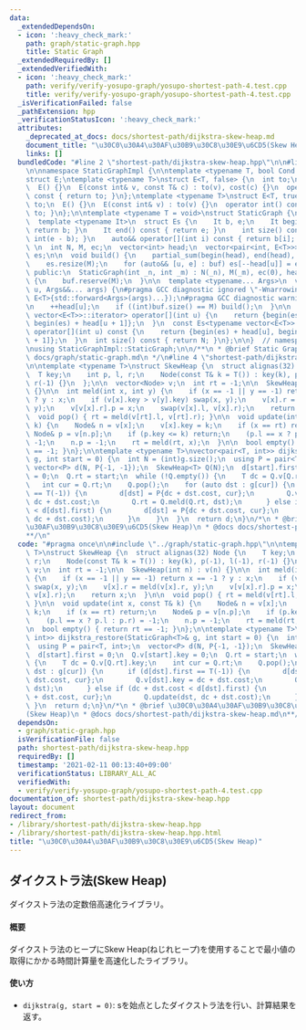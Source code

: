 ```yaml
---
data:
  _extendedDependsOn:
  - icon: ':heavy_check_mark:'
    path: graph/static-graph.hpp
    title: Static Graph
  _extendedRequiredBy: []
  _extendedVerifiedWith:
  - icon: ':heavy_check_mark:'
    path: verify/verify-yosupo-graph/yosupo-shortest-path-4.test.cpp
    title: verify/verify-yosupo-graph/yosupo-shortest-path-4.test.cpp
  _isVerificationFailed: false
  _pathExtension: hpp
  _verificationStatusIcon: ':heavy_check_mark:'
  attributes:
    _deprecated_at_docs: docs/shortest-path/dijkstra-skew-heap.md
    document_title: "\u30C0\u30A4\u30AF\u30B9\u30C8\u30E9\u6CD5(Skew Heap)"
    links: []
  bundledCode: "#line 2 \"shortest-path/dijkstra-skew-heap.hpp\"\n\n#line 2 \"graph/static-graph.hpp\"\
    \n\nnamespace StaticGraphImpl {\n\ntemplate <typename T, bool Cond = is_void<T>::value>\n\
    struct E;\ntemplate <typename T>\nstruct E<T, false> {\n  int to;\n  T cost;\n\
    \  E() {}\n  E(const int& v, const T& c) : to(v), cost(c) {}\n  operator int()\
    \ const { return to; }\n};\ntemplate <typename T>\nstruct E<T, true> {\n  int\
    \ to;\n  E() {}\n  E(const int& v) : to(v) {}\n  operator int() const { return\
    \ to; }\n};\n\ntemplate <typename T = void>\nstruct StaticGraph {\n private:\n\
    \  template <typename It>\n  struct Es {\n    It b, e;\n    It begin() const {\
    \ return b; }\n    It end() const { return e; }\n    int size() const { return\
    \ int(e - b); }\n    auto&& operator[](int i) const { return b[i]; }\n  };\n \
    \ \n  int N, M, ec;\n  vector<int> head;\n  vector<pair<int, E<T>>> buf;\n  vector<E<T>>\
    \ es;\n\n  void build() {\n    partial_sum(begin(head), end(head), begin(head));\n\
    \    es.resize(M);\n    for (auto&& [u, e] : buf) es[--head[u]] = e;\n  }\n\n\
    \ public:\n  StaticGraph(int _n, int _m) : N(_n), M(_m), ec(0), head(N + 1, 0)\
    \ {\n    buf.reserve(M);\n  }\n\n  template <typename... Args>\n  void add_edge(int\
    \ u, Args&&... args) {\n#pragma GCC diagnostic ignored \"-Wnarrowing\"\n    buf.emplace_back(u,\
    \ E<T>{std::forward<Args>(args)...});\n#pragma GCC diagnostic warning \"-Wnarrowing\"\
    \n    ++head[u];\n    if ((int)buf.size() == M) build();\n  }\n\n  Es<typename\
    \ vector<E<T>>::iterator> operator[](int u) {\n    return {begin(es) + head[u],\
    \ begin(es) + head[u + 1]};\n  }\n  const Es<typename vector<E<T>>::const_iterator>\
    \ operator[](int u) const {\n    return {begin(es) + head[u], begin(es) + head[u\
    \ + 1]};\n  }\n  int size() const { return N; }\n};\n\n}  // namespace StaticGraphImpl\n\
    \nusing StaticGraphImpl::StaticGraph;\n\n/**\n * @brief Static Graph\n * @docs\
    \ docs/graph/static-graph.md\n */\n#line 4 \"shortest-path/dijkstra-skew-heap.hpp\"\
    \n\ntemplate <typename T>\nstruct SkewHeap {\n  struct alignas(32) Node {\n  \
    \  T key;\n    int p, l, r;\n    Node(const T& k = T()) : key(k), p(-1), l(-1),\
    \ r(-1) {}\n  };\n\n  vector<Node> v;\n  int rt = -1;\n\n  SkewHeap(int n) : v(n)\
    \ {}\n\n  int meld(int x, int y) {\n    if (x == -1 || y == -1) return x == -1\
    \ ? y : x;\n    if (v[x].key > v[y].key) swap(x, y);\n    v[x].r = meld(v[x].r,\
    \ y);\n    v[v[x].r].p = x;\n    swap(v[x].l, v[x].r);\n    return x;\n  }\n\n\
    \  void pop() { rt = meld(v[rt].l, v[rt].r); }\n\n  void update(int x, const T&\
    \ k) {\n    Node& n = v[x];\n    v[x].key = k;\n    if (x == rt) return;\n   \
    \ Node& p = v[n.p];\n    if (p.key <= k) return;\n    (p.l == x ? p.l : p.r) =\
    \ -1;\n    n.p = -1;\n    rt = meld(rt, x);\n  }\n\n  bool empty() { return rt\
    \ == -1; }\n};\n\ntemplate <typename T>\nvector<pair<T, int>> dijkstra_restore(StaticGraph<T>&\
    \ g, int start = 0) {\n  int N = (int)g.size();\n  using P = pair<T, int>;\n \
    \ vector<P> d(N, P{-1, -1});\n  SkewHeap<T> Q(N);\n  d[start].first = 0;\n  Q.v[start].key\
    \ = 0;\n  Q.rt = start;\n  while (!Q.empty()) {\n    T dc = Q.v[Q.rt].key;\n \
    \   int cur = Q.rt;\n    Q.pop();\n    for (auto dst : g[cur]) {\n      if (d[dst].first\
    \ == T(-1)) {\n        d[dst] = P{dc + dst.cost, cur};\n        Q.v[dst].key =\
    \ dc + dst.cost;\n        Q.rt = Q.meld(Q.rt, dst);\n      } else if (dc + dst.cost\
    \ < d[dst].first) {\n        d[dst] = P{dc + dst.cost, cur};\n        Q.update(dst,\
    \ dc + dst.cost);\n      }\n    }\n  }\n  return d;\n}\n/*\n * @brief \u30C0\u30A4\
    \u30AF\u30B9\u30C8\u30E9\u6CD5(Skew Heap)\n * @docs docs/shortest-path/dijkstra-skew-heap.md\n\
    **/\n"
  code: "#pragma once\n\n#include \"../graph/static-graph.hpp\"\n\ntemplate <typename\
    \ T>\nstruct SkewHeap {\n  struct alignas(32) Node {\n    T key;\n    int p, l,\
    \ r;\n    Node(const T& k = T()) : key(k), p(-1), l(-1), r(-1) {}\n  };\n\n  vector<Node>\
    \ v;\n  int rt = -1;\n\n  SkewHeap(int n) : v(n) {}\n\n  int meld(int x, int y)\
    \ {\n    if (x == -1 || y == -1) return x == -1 ? y : x;\n    if (v[x].key > v[y].key)\
    \ swap(x, y);\n    v[x].r = meld(v[x].r, y);\n    v[v[x].r].p = x;\n    swap(v[x].l,\
    \ v[x].r);\n    return x;\n  }\n\n  void pop() { rt = meld(v[rt].l, v[rt].r);\
    \ }\n\n  void update(int x, const T& k) {\n    Node& n = v[x];\n    v[x].key =\
    \ k;\n    if (x == rt) return;\n    Node& p = v[n.p];\n    if (p.key <= k) return;\n\
    \    (p.l == x ? p.l : p.r) = -1;\n    n.p = -1;\n    rt = meld(rt, x);\n  }\n\
    \n  bool empty() { return rt == -1; }\n};\n\ntemplate <typename T>\nvector<pair<T,\
    \ int>> dijkstra_restore(StaticGraph<T>& g, int start = 0) {\n  int N = (int)g.size();\n\
    \  using P = pair<T, int>;\n  vector<P> d(N, P{-1, -1});\n  SkewHeap<T> Q(N);\n\
    \  d[start].first = 0;\n  Q.v[start].key = 0;\n  Q.rt = start;\n  while (!Q.empty())\
    \ {\n    T dc = Q.v[Q.rt].key;\n    int cur = Q.rt;\n    Q.pop();\n    for (auto\
    \ dst : g[cur]) {\n      if (d[dst].first == T(-1)) {\n        d[dst] = P{dc +\
    \ dst.cost, cur};\n        Q.v[dst].key = dc + dst.cost;\n        Q.rt = Q.meld(Q.rt,\
    \ dst);\n      } else if (dc + dst.cost < d[dst].first) {\n        d[dst] = P{dc\
    \ + dst.cost, cur};\n        Q.update(dst, dc + dst.cost);\n      }\n    }\n \
    \ }\n  return d;\n}\n/*\n * @brief \u30C0\u30A4\u30AF\u30B9\u30C8\u30E9\u6CD5\
    (Skew Heap)\n * @docs docs/shortest-path/dijkstra-skew-heap.md\n**/\n"
  dependsOn:
  - graph/static-graph.hpp
  isVerificationFile: false
  path: shortest-path/dijkstra-skew-heap.hpp
  requiredBy: []
  timestamp: '2021-02-11 00:13:40+09:00'
  verificationStatus: LIBRARY_ALL_AC
  verifiedWith:
  - verify/verify-yosupo-graph/yosupo-shortest-path-4.test.cpp
documentation_of: shortest-path/dijkstra-skew-heap.hpp
layout: document
redirect_from:
- /library/shortest-path/dijkstra-skew-heap.hpp
- /library/shortest-path/dijkstra-skew-heap.hpp.html
title: "\u30C0\u30A4\u30AF\u30B9\u30C8\u30E9\u6CD5(Skew Heap)"
---
```

## ダイクストラ法(Skew Heap)

ダイクストラ法の定数倍高速化ライブラリ。

#### 概要

ダイクストラ法のヒープにSkew Heap(ねじれヒープ)を使用することで最小値の取得にかかる時間計算量を高速化したライブラリ。

#### 使い方

- `dijkstra(g, start = 0)`: sを始点としたダイクストラ法を行い、計算結果を返す。
